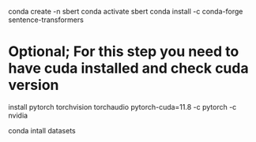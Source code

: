 conda create -n sbert
conda activate sbert
conda install -c conda-forge sentence-transformers

# Optional; For this step you need to have cuda installed and check cuda version
install pytorch torchvision torchaudio pytorch-cuda=11.8 -c pytorch -c nvidia 

conda intall datasets